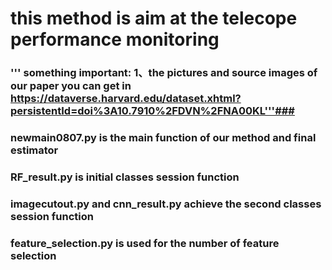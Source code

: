 # this method is aim at the telecope performance monitoring
### ''' something important: 1、the pictures and source images of our paper you can get in https://dataverse.harvard.edu/dataset.xhtml?persistentId=doi%3A10.7910%2FDVN%2FNA00KL'''###

### newmain0807.py is the main function of our method and final estimator

### RF_result.py is initial classes session function

### imagecutout.py and cnn_result.py achieve the second classes session function

### feature_selection.py is used for the number of feature selection
